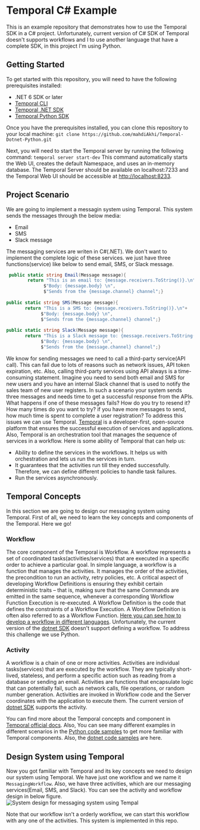 # Temporal C# Example
This is an example repository that demonstrates how to use the Temporal SDK in a C# project. Unfortunately, current version of C# SDK of Temporal doesn't supports workflows and I to use another language that have a complete SDK, in this project I'm using Python.

## Getting Started
To get started with this repository, you will need to have the following prerequisites installed:
- .NET 6 SDK or later
- [Temporal CLI](https://docs.temporal.io/application-development/foundations#run-a-development-server)
- [Temporal .NET SDK](https://github.com/temporalio/sdk-dotnet/)
- [Temporal Python SDK](https://github.com/temporalio/sdk-python)

Once you have the prerequisites installed, you can clone this repository to your local machine:
`git clone https://github.com/mahdiAkhi/Temporal-Dotnet-Python.git`

Next, you will need to start the Temporal server by running the following command:
`temporal server start-dev`
This command automatically starts the Web UI, creates the default Namespace, and uses an in-memory database. The Temporal Server should be available on localhost:7233 and the Temporal Web UI should be accessible at [http://localhost:8233](http://localhost:8233).

## Project Scenario
We are going to implement a messagin system using Temporal. This system sends the messages through the below media:
- Email
- SMS
- Slack message

The messaging services are writen in C#(.NET). We don't want to implement the complete logic of these services. we just have three functions(service) like below to send email, SMS, or Slack message.

```csharp
 public static string Email(Message message){
        return "This is an email to: {message.receivers.ToString()}.\n"+
              $"Body: {message.body} \n", 
              $"Sends from the {message.channel} channel";}
        
public static string SMS(Message message){
       return "This is a SMS to: {message.receivers.ToString()}.\n"+
             $"Body: {message.body} \n", 
             $"Sends from the {message.channel} channel";}
        
public static string Slack(Message message){
       return "This is a Slack message to: {message.receivers.ToString()}.\n"+
             $"Body: {message.body} \n", 
             $"Sends from the {message.channel} channel";}
```
        
We know for sending messages we need to call a third-party service(API call). This can fail due to lots of reasons such as network issues, API token expiration, etc. 
Also, calling third-party services using API always is a time-consuming statement. Imagine you need to send both email and SMS for new users and you have an internal Slack channel that is used to notify the sales team of new user registers. In such a scenario your system sends three messages and needs time to get a successful response from the APIs. What happens if one of these messages fails? How do you try to resend it? How many times do you want to try? if you have more messages to send, how much time is spent to complete a user registration?
To address this issues we can use Temporal.
[Temporal](https://temporal.io) is a developer-first, open-source platform that ensures the successful execution of services and applications. Also, Temporal is an orchestration tool that manages the sequence of services in a workflow. Here is some ability of Temporal that can help us:

- Ability to define the services in the workflows. It helps us with orchestration and lets us run the services in turn.
- It guarantees that the activities run till they ended successfully. Therefore, we can define different policies to handle task failures.
- Run the services asynchronously.

## Temporal Concepts
In this section we are going to design our messaging system using Temporal. First of all, we need to learn the key concepts and components of the Temporal. Here we go!

### Workflow
The core component of the Temporal is Workflow.  A workflow represents a set of coordinated tasks(activities/services) that are executed in a specific order to achieve a particular goal. In simple language, a workflow is a function that manages the activities. It manages the order of the activities, the precondition to run an activity, retry policies, etc. A critical aspect of developing Workflow Definitions is ensuring they exhibit certain deterministic traits – that is, making sure that the same Commands are emitted in the same sequence, whenever a corresponding Workflow Function Execution is re-executed.
A Workflow Definition is the code that defines the constraints of a Workflow Execution. A Workflow Definition is often also referred to as a Workflow Function. [Here you can see how to develop a workflow in different languages](https://docs.temporal.io/application-development/foundations#develop-workflows).
Unfortunately, the current version of the [dotnet SDK](https://github.com/temporalio/sdk-dotnet) doesn't support defining a workflow. To address this challenge we use Python.

### Activity
A workflow is a chain of one or more activities. Activities are individual tasks(services) that are executed by the workflow. They are typically short-lived, stateless, and perform a specific action such as reading from a database or sending an email. Activities are functions that encapsulate logic that can potentially fail, such as network calls, file operations, or random number generation. Activities are invoked in Workflow code and the Server coordinates with the application to execute them. The current version of [dotnet SDK](https://github.com/temporalio/sdk-dotnet) supports the activity.

You can find more about the Temporal concepts and component in [Temporal official docs](https://docs.temporal.io/workflows). Also, You can see many different examples in different scenarios in the [Python code samples](https://github.com/temporalio/samples-python) to get more familiar with Temporal components. Also, the [dotnet code samples](https://github.com/temporalio/samples-dotnet) are here.

## Design System using Temporal
Now you got familiar with Temporal and its key concepts we need to design our system using Temporal. 
We have just one workflow and we name it `MessagingWorkflow`. Also, we have three activities, which are our messaging services(Email, SMS, and Slack).
You can see the activity and workflow design in below figure.
![System design for messaging system using Tempal](https://github.com/mahdiAkhi/Tempora-DotNet-Python/blog/design.png)

Note that our workflow isn't a orderly workflow, we can start this workflow with any one of the activities.
This system is implemented in this repo.
